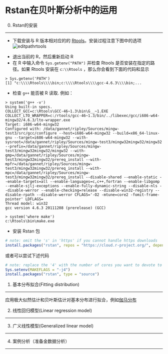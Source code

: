 # Rstan在贝叶斯分析中的运用
0. Rstan的安装
--------------------------------
- 下载安装与 R 版本相对应的的 [Rtools](http://cran.r-project.org/bin/windows/Rtools/)。安装过程注意下图中的选项
![editpathrtools](https://raw.github.com/wiki/stan-dev/rstan/editpathrtools.png)
* 退出当前的 R，然后重新启动 R
* 在 R 中输入命令 `Sys.getenv("PATH")` 并检查 Rtools 是否安装在指定的路径。如果 Rtools 安装在 `c:\\Rtools` ，那么你会看到下面的代码和显示
```text
> Sys.getenv('PATH')
[1] "c:\\\\Rtools\\\\bin;c:\\\\Rtools\\\\gcc-4.6.3\\\\bin;...
``` 
* 检查 `g++` 能否被 R 读取. 例如：
```
> system('g++ -v')
Using built-in specs.
COLLECT_GCC=c:\Rtools\GCC-46~1.3\bin\G__~1.EXE
COLLECT_LTO_WRAPPER=c:/rtools/gcc-46~1.3/bin/../libexec/gcc/i686-w64-mingw32/4.6.3/lto-wrapper.exe
Target: i686-w64-mingw32
Configured with: /data/gannet/ripley/Sources/mingw-test3/src/gcc/configure --host=i686-w64-mingw32 --build=x86_64-linux-gnu --target=i686-w64-mingw32 --with-sysroot=/data/gannet/ripley/Sources/mingw-test3/mingw32mingw32/mingw32 --prefix=/data/gannet/ripley/Sources/mingw-test3/mingw32mingw32/mingw32 --with-gmp=/data/gannet/ripley/Sources/mingw-test3/mingw32mingw32/prereq_install --with-mpfr=/data/gannet/ripley/Sources/mingw-test3/mingw32mingw32/prereq_install --with-mpc=/data/gannet/ripley/Sources/mingw-test3/mingw32mingw32/prereq_install --disable-shared --enable-static --enable-targets=all --enable-languages=c,c++,fortran --enable-libgomp --enable-sjlj-exceptions --enable-fully-dynamic-string --disable-nls --disable-werror --enable-checking=release --disable-win32-registry --disable-rpath --disable-werror CFLAGS='-O2 -mtune=core2 -fomit-frame-pointer' LDFLAGS=
Thread model: win32
gcc version 4.6.3 20111208 (prerelease) (GCC)

> system('where make')
c:\Rtools\bin\make.exe
```
* 安装 Rstan 包
```R
# note: omit the 's' in 'https' if you cannot handle https downloads
install.packages("rstan", repos = "https://cloud.r-project.org/", dependencies=TRUE)
```

或者可以尝试下述代码

```R
# note: replace the '4' with the number of cores you want to devote to the build
Sys.setenv(MAKEFLAGS = "-j4") 
install.packages("rstan", type = "source")
```

1. 基本分布拟合(Fitting distribution)
----------------------------
应用极大似然估计和贝叶斯估计对基本分布进行拟合，例如[伽马分布](https://github.com/lzx89757/Introduction-to-Rstan/blob/master/1.%20fitting%20distribution.r)

2. 线性回归模型(Linear regression model)
---------------------------
3. 广义线性模型(Generalized linear model)
---------------------------
4. 案例分析（准备金数据分析）
-------



